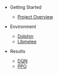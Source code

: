 - Getting Started
  - [Project Overview](overview/README.md)

- Environment
  - [Dolphin](Dolphin/README.md)
  - [Libmelee](Libmelee/README.md)
- Results
  - [DQN](DQN/README.md)
  - [PPO](PPO/README.md)

